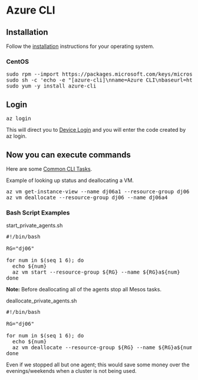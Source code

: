 # Azure CLI

## Installation

Follow the [installation](https://docs.microsoft.com/en-us/cli/azure/install-azure-cli?view=azure-cli-latest) instructions for your operating system.


### CentOS

<pre>
sudo rpm --import https://packages.microsoft.com/keys/microsoft.asc
sudo sh -c 'echo -e "[azure-cli]\nname=Azure CLI\nbaseurl=https://packages.microsoft.com/yumrepos/azure-cli\nenabled=1\ngpgcheck=1\ngpgkey=https://packages.microsoft.com/keys/microsoft.asc" > /etc/yum.repos.d/azure-cli.repo'
sudo yum -y install azure-cli
</pre>

## Login 

<pre>
az login
</pre>

This will direct you to [Device Login](https://login.microsoftonline.com/common/oauth2/deviceauth) and you will enter the code created by az login.

## Now you can execute commands

Here are some [Common CLI Tasks](https://docs.microsoft.com/en-us/azure/virtual-machines/linux/cli-manage).

Example of looking up status and deallocating a VM.

<pre>
az vm get-instance-view --name dj06a1 --resource-group dj06 --query instanceView.statuses[1]
az vm deallocate --resource-group dj06 --name dj06a4
</pre>

### Bash Script Examples

start_private_agents.sh
<pre>
#!/bin/bash

RG="dj06"

for num in $(seq 1 6); do
  echo ${num}
  az vm start --resource-group ${RG} --name ${RG}a${num}
done
</pre>

**Note:** Before deallocating all of the agents stop all Mesos tasks.  

deallocate_private_agents.sh
<pre>
#!/bin/bash

RG="dj06"

for num in $(seq 1 6); do
  echo ${num}
  az vm deallocate --resource-group ${RG} --name ${RG}a${num}
done
</pre>

Even if we stopped all but one agent; this would save some money over the evenings/weekends when a cluster is not being used.



